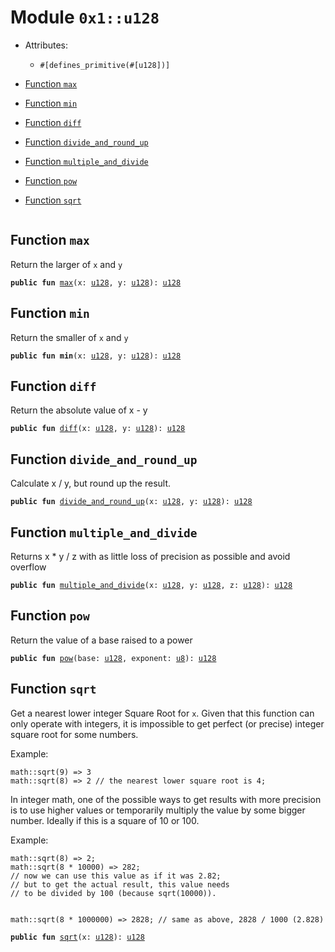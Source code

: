 
<a id="0x1_u128"></a>

# Module `0x1::u128`



- Attributes:
    - `#[defines_primitive(#[u128])]`



-  [Function `max`](#0x1_u128_max)
-  [Function `min`](#0x1_u128_min)
-  [Function `diff`](#0x1_u128_diff)
-  [Function `divide_and_round_up`](#0x1_u128_divide_and_round_up)
-  [Function `multiple_and_divide`](#0x1_u128_multiple_and_divide)
-  [Function `pow`](#0x1_u128_pow)
-  [Function `sqrt`](#0x1_u128_sqrt)


<pre><code></code></pre>



<a id="0x1_u128_max"></a>

## Function `max`

Return the larger of <code>x</code> and <code>y</code>


<pre><code><b>public</b> <b>fun</b> <a href="u128.md#0x1_u128_max">max</a>(x: <a href="u128.md#0x1_u128">u128</a>, y: <a href="u128.md#0x1_u128">u128</a>): <a href="u128.md#0x1_u128">u128</a>
</code></pre>



<a id="0x1_u128_min"></a>

## Function `min`

Return the smaller of <code>x</code> and <code>y</code>


<pre><code><b>public</b> <b>fun</b> <b>min</b>(x: <a href="u128.md#0x1_u128">u128</a>, y: <a href="u128.md#0x1_u128">u128</a>): <a href="u128.md#0x1_u128">u128</a>
</code></pre>



<a id="0x1_u128_diff"></a>

## Function `diff`

Return the absolute value of x - y


<pre><code><b>public</b> <b>fun</b> <a href="u128.md#0x1_u128_diff">diff</a>(x: <a href="u128.md#0x1_u128">u128</a>, y: <a href="u128.md#0x1_u128">u128</a>): <a href="u128.md#0x1_u128">u128</a>
</code></pre>



<a id="0x1_u128_divide_and_round_up"></a>

## Function `divide_and_round_up`

Calculate x / y, but round up the result.


<pre><code><b>public</b> <b>fun</b> <a href="u128.md#0x1_u128_divide_and_round_up">divide_and_round_up</a>(x: <a href="u128.md#0x1_u128">u128</a>, y: <a href="u128.md#0x1_u128">u128</a>): <a href="u128.md#0x1_u128">u128</a>
</code></pre>



<a id="0x1_u128_multiple_and_divide"></a>

## Function `multiple_and_divide`

Returns x * y / z with as little loss of precision as possible and avoid overflow


<pre><code><b>public</b> <b>fun</b> <a href="u128.md#0x1_u128_multiple_and_divide">multiple_and_divide</a>(x: <a href="u128.md#0x1_u128">u128</a>, y: <a href="u128.md#0x1_u128">u128</a>, z: <a href="u128.md#0x1_u128">u128</a>): <a href="u128.md#0x1_u128">u128</a>
</code></pre>



<a id="0x1_u128_pow"></a>

## Function `pow`

Return the value of a base raised to a power


<pre><code><b>public</b> <b>fun</b> <a href="u128.md#0x1_u128_pow">pow</a>(base: <a href="u128.md#0x1_u128">u128</a>, exponent: <a href="u8.md#0x1_u8">u8</a>): <a href="u128.md#0x1_u128">u128</a>
</code></pre>



<a id="0x1_u128_sqrt"></a>

## Function `sqrt`

Get a nearest lower integer Square Root for <code>x</code>. Given that this
function can only operate with integers, it is impossible
to get perfect (or precise) integer square root for some numbers.

Example:
```
math::sqrt(9) => 3
math::sqrt(8) => 2 // the nearest lower square root is 4;
```

In integer math, one of the possible ways to get results with more
precision is to use higher values or temporarily multiply the
value by some bigger number. Ideally if this is a square of 10 or 100.

Example:
```
math::sqrt(8) => 2;
math::sqrt(8 * 10000) => 282;
// now we can use this value as if it was 2.82;
// but to get the actual result, this value needs
// to be divided by 100 (because sqrt(10000)).


math::sqrt(8 * 1000000) => 2828; // same as above, 2828 / 1000 (2.828)
```


<pre><code><b>public</b> <b>fun</b> <a href="u128.md#0x1_u128_sqrt">sqrt</a>(x: <a href="u128.md#0x1_u128">u128</a>): <a href="u128.md#0x1_u128">u128</a>
</code></pre>
